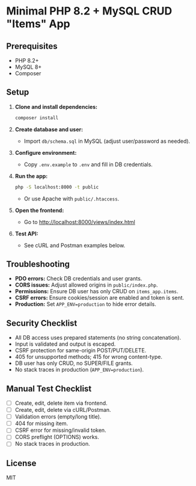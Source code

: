 # Minimal PHP 8.2 + MySQL CRUD "Items" App

## Prerequisites

- PHP 8.2+
- MySQL 8+
- Composer

## Setup

1. **Clone and install dependencies:**
   ```sh
   composer install
   ```

2. **Create database and user:**
   - Import `db/schema.sql` in MySQL (adjust user/password as needed).

3. **Configure environment:**
   - Copy `.env.example` to `.env` and fill in DB credentials.

4. **Run the app:**
   ```sh
   php -S localhost:8000 -t public
   ```
   - Or use Apache with `public/.htaccess`.

5. **Open the frontend:**
   - Go to [http://localhost:8000/views/index.html](http://localhost:8000/views/index.html)

6. **Test API:**
   - See cURL and Postman examples below.

## Troubleshooting

- **PDO errors:** Check DB credentials and user grants.
- **CORS issues:** Adjust allowed origins in `public/index.php`.
- **Permissions:** Ensure DB user has only CRUD on `items_app.items`.
- **CSRF errors:** Ensure cookies/session are enabled and token is sent.
- **Production:** Set `APP_ENV=production` to hide error details.

## Security Checklist

- All DB access uses prepared statements (no string concatenation).
- Input is validated and output is escaped.
- CSRF protection for same-origin POST/PUT/DELETE.
- 405 for unsupported methods; 415 for wrong content-type.
- DB user has only CRUD, no SUPER/FILE grants.
- No stack traces in production (`APP_ENV=production`).

## Manual Test Checklist

- [ ] Create, edit, delete item via frontend.
- [ ] Create, edit, delete via cURL/Postman.
- [ ] Validation errors (empty/long title).
- [ ] 404 for missing item.
- [ ] CSRF error for missing/invalid token.
- [ ] CORS preflight (OPTIONS) works.
- [ ] No stack traces in production.

## License

MIT
